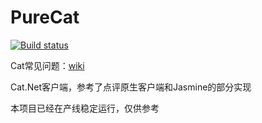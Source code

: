 # PureCat
[![Build status](https://ci.appveyor.com/api/projects/status/yimjei2as70cw319)](https://ci.appveyor.com/project/chinaboard/purecat)

Cat常见问题：[wiki](https://github.com/chinaboard/PureCat/wiki/Cat%E7%AE%80%E5%8D%95%E6%96%87%E6%A1%A3)

Cat.Net客户端，参考了点评原生客户端和Jasmine的部分实现


本项目已经在产线稳定运行，仅供参考